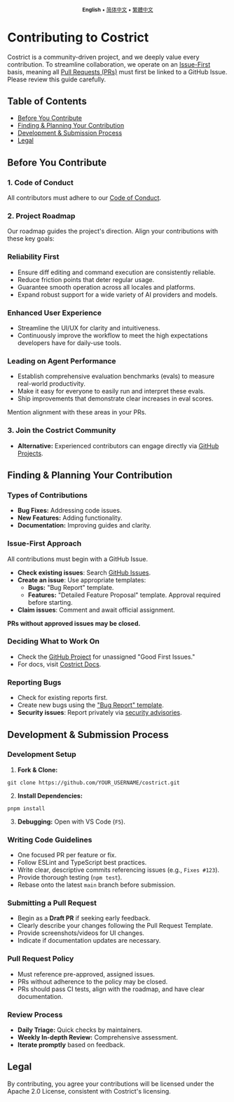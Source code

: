 <div align="center">
<sub>

<b>English</b> • [简体中文](locales/zh-CN/CONTRIBUTING.md) • [繁體中文](locales/zh-TW/CONTRIBUTING.md)

</sub>
</div>

# Contributing to Costrict

Costrict is a community-driven project, and we deeply value every contribution. To streamline collaboration, we operate on an [Issue-First](#issue-first-approach) basis, meaning all [Pull Requests (PRs)](#submitting-a-pull-request) must first be linked to a GitHub Issue. Please review this guide carefully.

## Table of Contents

- [Before You Contribute](#before-you-contribute)
- [Finding & Planning Your Contribution](#finding--planning-your-contribution)
- [Development & Submission Process](#development--submission-process)
- [Legal](#legal)

## Before You Contribute

### 1. Code of Conduct

All contributors must adhere to our [Code of Conduct](./CODE_OF_CONDUCT.md).

### 2. Project Roadmap

Our roadmap guides the project's direction. Align your contributions with these key goals:

### Reliability First

- Ensure diff editing and command execution are consistently reliable.
- Reduce friction points that deter regular usage.
- Guarantee smooth operation across all locales and platforms.
- Expand robust support for a wide variety of AI providers and models.

### Enhanced User Experience

- Streamline the UI/UX for clarity and intuitiveness.
- Continuously improve the workflow to meet the high expectations developers have for daily-use tools.

### Leading on Agent Performance

- Establish comprehensive evaluation benchmarks (evals) to measure real-world productivity.
- Make it easy for everyone to easily run and interpret these evals.
- Ship improvements that demonstrate clear increases in eval scores.

Mention alignment with these areas in your PRs.

### 3. Join the Costrict Community

- **Alternative:** Experienced contributors can engage directly via [GitHub Projects](https://github.com/zgsm-ai/costrict/projects).

## Finding & Planning Your Contribution

### Types of Contributions

- **Bug Fixes:** Addressing code issues.
- **New Features:** Adding functionality.
- **Documentation:** Improving guides and clarity.

### Issue-First Approach

All contributions must begin with a GitHub Issue.

- **Check existing issues**: Search [GitHub Issues](https://github.com/zgsm-ai/costrict/issues).
- **Create an issue**: Use appropriate templates:
    - **Bugs:** "Bug Report" template.
    - **Features:** "Detailed Feature Proposal" template. Approval required before starting.
- **Claim issues**: Comment and await official assignment.

**PRs without approved issues may be closed.**

### Deciding What to Work On

- Check the [GitHub Project](https://github.com/zgsm-ai/costrict/projects) for unassigned "Good First Issues."
- For docs, visit [Costrict Docs](https://docs.costrict.ai/).

### Reporting Bugs

- Check for existing reports first.
- Create new bugs using the ["Bug Report" template](https://github.com/zgsm-ai/costrict/issues/new/choose).
- **Security issues**: Report privately via [security advisories](https://github.com/zgsm-ai/costrict/security/advisories/new).

## Development & Submission Process

### Development Setup

1. **Fork & Clone:**

```
git clone https://github.com/YOUR_USERNAME/costrict.git
```

2. **Install Dependencies:**

```
pnpm install
```

3. **Debugging:** Open with VS Code (`F5`).

### Writing Code Guidelines

- One focused PR per feature or fix.
- Follow ESLint and TypeScript best practices.
- Write clear, descriptive commits referencing issues (e.g., `Fixes #123`).
- Provide thorough testing (`npm test`).
- Rebase onto the latest `main` branch before submission.

### Submitting a Pull Request

- Begin as a **Draft PR** if seeking early feedback.
- Clearly describe your changes following the Pull Request Template.
- Provide screenshots/videos for UI changes.
- Indicate if documentation updates are necessary.

### Pull Request Policy

- Must reference pre-approved, assigned issues.
- PRs without adherence to the policy may be closed.
- PRs should pass CI tests, align with the roadmap, and have clear documentation.

### Review Process

- **Daily Triage:** Quick checks by maintainers.
- **Weekly In-depth Review:** Comprehensive assessment.
- **Iterate promptly** based on feedback.

## Legal

By contributing, you agree your contributions will be licensed under the Apache 2.0 License, consistent with Costrict's licensing.
